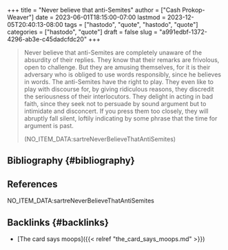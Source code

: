+++
title = "Never believe that anti-Semites"
author = ["Cash Prokop-Weaver"]
date = 2023-06-01T18:15:00-07:00
lastmod = 2023-12-05T20:40:13-08:00
tags = ["hastodo", "quote", "hastodo", "quote"]
categories = ["hastodo", "quote"]
draft = false
slug = "a991edbf-1372-4296-ab3e-c45dadcfdc20"
+++

> Never believe that anti-Semites are completely unaware of the absurdity of their replies. They know that their remarks are frivolous, open to challenge. But they are amusing themselves, for it is their adversary who is obliged to use words responsibly, since he believes in words. The anti-Semites have the right to play. They even like to play with discourse for, by giving ridiculous reasons, they discredit the seriousness of their interlocutors. They delight in acting in bad faith, since they seek not to persuade by sound argument but to intimidate and disconcert. If you press them too closely, they will abruptly fall silent, loftily indicating by some phrase that the time for argument is past.
>
> (NO_ITEM_DATA:sartreNeverBelieveThatAntiSemites)


## Bibliography {#bibliography}

## References

<style>.csl-entry{text-indent: -1.5em; margin-left: 1.5em;}</style><div class="csl-bib-body">
  <div class="csl-entry">NO_ITEM_DATA:sartreNeverBelieveThatAntiSemites</div>
</div>


## Backlinks {#backlinks}

-   [The card says moops]({{< relref "the_card_says_moops.md" >}})
